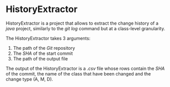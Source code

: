 # HistoryExtractor

HistoryExtractor is a project that allows to extract the change history of a *java* project, similarly to the *git log* command but at a class-level granularity.

The HistoryExtractor takes 3 arguments:
1. The path of the *Git* repository
2. The *SHA* of the start commit
3. The path of the output file

The output of the HistoryExtractor is a *.csv* file whose rows contain the *SHA* of the commit, the name of the class that have been changed and the change type (A, M, D).
